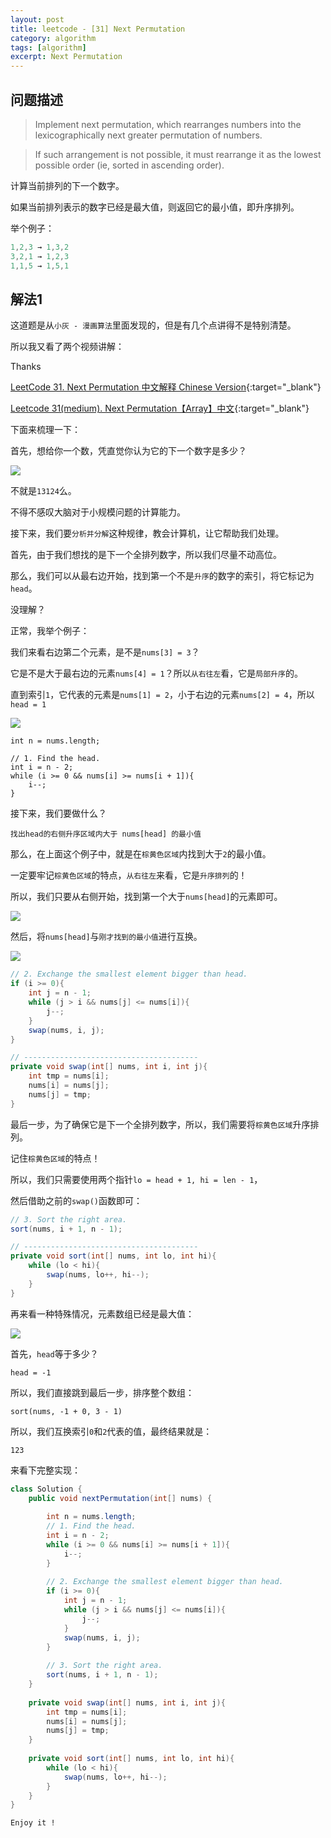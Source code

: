 ```yaml
---
layout: post
title: leetcode - [31] Next Permutation
category: algorithm
tags: [algorithm]
excerpt: Next Permutation
---
```


## 问题描述  

> Implement next permutation, which rearranges numbers into the lexicographically next greater permutation of numbers.  

> If such arrangement is not possible, it must rearrange it as the lowest possible order (ie, sorted in ascending order).  

计算当前排列的下一个数字。  

如果当前排列表示的数字已经是最大值，则返回它的最小值，即升序排列。  

举个例子：  

``` java
1,2,3 → 1,3,2
3,2,1 → 1,2,3
1,1,5 → 1,5,1
```


## 解法1  

这道题是从`小灰 - 漫画算法`里面发现的，但是有几个点讲得不是特别清楚。  

所以我又看了两个视频讲解：  

Thanks 

[LeetCode 31. Next Permutation 中文解释 Chinese Version](https://www.youtube.com/watch?v=1ja5s9TmwZM){:target="_blank"}  

[Leetcode 31(medium). Next Permutation【Array】中文](https://www.youtube.com/watch?v=90ZlrKX88hk){:target="_blank"}  

下面来梳理一下：  

首先，想给你一个数，凭直觉你认为它的下一个数字是多少？  

![](https://yyc-images.oss-cn-beijing.aliyuncs.com/leetcode_31_demo_array_1.png)  

不就是`13124`么。  

不得不感叹大脑对于小规模问题的计算能力。  

接下来，我们要`分析并分解`这种规律，教会计算机，让它帮助我们处理。  

首先，由于我们想找的是下一个全排列数字，所以我们尽量不动高位。  

那么，我们可以从最右边开始，找到第一个不是`升序`的数字的索引，将它标记为`head`。  

没理解？  

正常，我举个例子：  

我们来看右边第二个元素，是不是`nums[3] = 3`？  

它是不是大于最右边的元素`nums[4] = 1`？所以`从右往左`看，它是`局部升序`的。  

直到索引`1`，它代表的元素是`nums[1] = 2`，小于右边的元素`nums[2] = 4`，所以`head = 1`   

![](https://yyc-images.oss-cn-beijing.aliyuncs.com/leetcode_31_demo_find_head.png)  

```
int n = nums.length;

// 1. Find the head.
int i = n - 2;
while (i >= 0 && nums[i] >= nums[i + 1]){
    i--;
} 
```


接下来，我们要做什么？   

`找出head的右侧升序区域内大于 nums[head] 的最小值`   

那么，在上面这个例子中，就是在`棕黄色区域`内找到大于`2`的最小值。   

一定要牢记`棕黄色区域`的特点，`从右往左`来看，它是`升序排列`的！  

所以，我们只要从右侧开始，找到第一个大于`nums[head]`的元素即可。  

![](https://yyc-images.oss-cn-beijing.aliyuncs.com/leetcode_31_find_smallest_element_bigger_than_head.png)  


然后，将`nums[head]`与`刚才找到的最小值`进行互换。  


![](https://yyc-images.oss-cn-beijing.aliyuncs.com/leetcode_31_exchange.png)  


``` java
// 2. Exchange the smallest element bigger than head.
if (i >= 0){
    int j = n - 1;
    while (j > i && nums[j] <= nums[i]){
        j--;
    }
    swap(nums, i, j);
}

// ---------------------------------------
private void swap(int[] nums, int i, int j){
    int tmp = nums[i];
    nums[i] = nums[j];
    nums[j] = tmp;
}
```


最后一步，为了确保它是下一个全排列数字，所以，我们需要将`棕黄色区域`升序排列。  

记住`棕黄色区域`的特点！  

所以，我们只需要使用两个指针`lo = head + 1, hi = len - 1`，  

然后借助之前的`swap()`函数即可：  

``` java
// 3. Sort the right area.
sort(nums, i + 1, n - 1);

// ---------------------------------------
private void sort(int[] nums, int lo, int hi){
    while (lo < hi){
        swap(nums, lo++, hi--);
    }
}
```

再来看一种特殊情况，元素数组已经是最大值：  


![](https://yyc-images.oss-cn-beijing.aliyuncs.com/leetcode_31_special.png)  

首先，`head`等于多少？  

`head = -1`  

所以，我们直接跳到最后一步，排序整个数组：  

`sort(nums, -1 + 0, 3 - 1)`  

所以，我们互换索引`0`和`2`代表的值，最终结果就是： 

`123`  

来看下完整实现：  


``` java
class Solution {
    public void nextPermutation(int[] nums) {
        
        int n = nums.length;
        // 1. Find the head.
        int i = n - 2;
        while (i >= 0 && nums[i] >= nums[i + 1]){
            i--;
        }
        
        // 2. Exchange the smallest element bigger than head.
        if (i >= 0){
            int j = n - 1;
            while (j > i && nums[j] <= nums[i]){
                j--;
            }
            swap(nums, i, j);
        }
        
        // 3. Sort the right area.
        sort(nums, i + 1, n - 1);
    }
    
    private void swap(int[] nums, int i, int j){
        int tmp = nums[i];
        nums[i] = nums[j];
        nums[j] = tmp;
    }
    
    private void sort(int[] nums, int lo, int hi){
        while (lo < hi){
            swap(nums, lo++, hi--);
        }
    }
}
```

`Enjoy it ! `